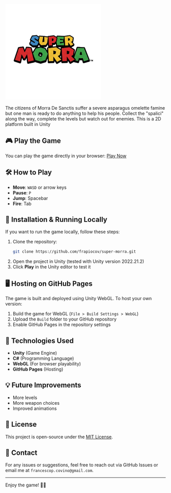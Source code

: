 <p position="center">
   <img src="super-morra-nobg.png" alt="supermorra" width="300"/>
</p>
The citizens of Morra De Sanctis suffer a severe asparagus omelette famine but one man is ready 
to do anything to help his people. Collect the "spalici" along the way, complete the levels but watch out for enemies.
This is a 2D platform built in Unity

## 🎮 Play the Game
You can play the game directly in your browser:
[Play Now](YOUR_GITHUB_PAGES_LINK)

## 🛠️ How to Play
- **Move**: `WASD` or arrow keys
- **Pause**: `P`
- **Jump**: Spacebar
- **Fire**: Tab

## 🚀 Installation & Running Locally
If you want to run the game locally, follow these steps:
1. Clone the repository:
   ```bash
   git clone https://github.com/frapiocov/super-morra.git
   ```
2. Open the project in Unity (tested with Unity version 2022.21.2)
3. Click **Play** in the Unity editor to test it

## 🖥️ Hosting on GitHub Pages
The game is built and deployed using Unity WebGL. To host your own version:
1. Build the game for WebGL (`File > Build Settings > WebGL`)
2. Upload the `Build` folder to your GitHub repository
3. Enable GitHub Pages in the repository settings

## 🔧 Technologies Used
- **Unity** (Game Engine)
- **C#** (Programming Language)
- **WebGL** (For browser playability)
- **GitHub Pages** (Hosting)

## 💡 Future Improvements
- More levels
- More weapon choices
- Improved animations

## 📜 License
This project is open-source under the [MIT License](LICENSE).

## 📩 Contact
For any issues or suggestions, feel free to reach out via GitHub Issues or email me at `francescop.covino@gmail.com`.

---
Enjoy the game! 🎯🔥


